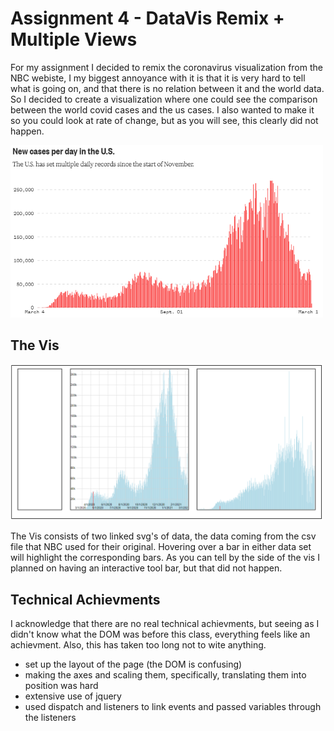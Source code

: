 Assignment 4 - DataVis Remix + Multiple Views
===

For my assignment I decided to remix the coronavirus visualization from the NBC webiste, I my biggest annoyance with it is that it is very hard to tell what is going 
on, and that there is no relation between it and the world data. So I decided to create a visualization where one could see the comparison between the world covid cases and 
the us cases. I also wanted to make it so you could look at rate of change, but as you will see, this clearly did not happen.

<img src="img/COVID data.PNG" width="500">

## The Vis

<img src="img/theVis.PNG" width="500">

The Vis consists of two linked svg's of data, the data coming from the csv file that NBC used for their original. Hovering over a bar in either data set will highlight the corresponding bars. As you can tell by the side of the vis I planned on having an interactive tool bar, but that did not happen.

## Technical Achievments

I acknowledge that there are no real technical achievments, but seeing as I didn't know what the DOM was before this class, everything feels like an achievment. Also, this has taken too long not to wite anything. 
- set up the layout of the page (the DOM is confusing)
- making the axes and scaling them, specifically, translating them into position was hard
- extensive use of jquery
- used dispatch and listeners to link events and passed variables through the listeners
